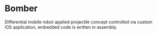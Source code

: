 # Bomber

Differential mobile robot applied projectile concept controlled via custom iOS application, embedded code is written in assembly.
